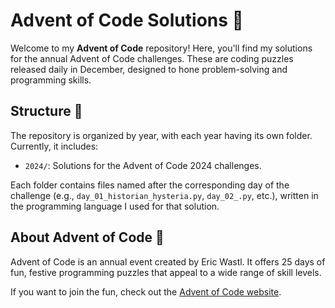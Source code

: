 # Advent of Code Solutions 🎄

Welcome to my **Advent of Code** repository! Here, you'll find my solutions for the annual Advent of Code challenges. These are coding puzzles released daily in December, designed to hone problem-solving and programming skills.

## Structure 📁

The repository is organized by year, with each year having its own folder. Currently, it includes:

- `2024/`: Solutions for the Advent of Code 2024 challenges.

Each folder contains files named after the corresponding day of the challenge (e.g., `day_01_historian_hysteria.py`, `day_02_.py`, etc.), written in the programming language I used for that solution.


## About Advent of Code 🎅
Advent of Code is an annual event created by Eric Wastl. It offers 25 days of fun, festive programming puzzles that appeal to a wide range of skill levels.

If you want to join the fun, check out the [Advent of Code website](https://adventofcode.com/).

